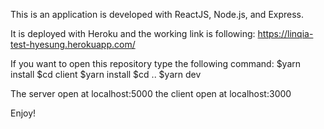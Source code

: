 This is an application is developed with ReactJS, Node.js, and Express.

It is deployed with Heroku and the working link is following:
https://linqia-test-hyesung.herokuapp.com/

If you want to open this repository type the following command:
$yarn install
$cd client
$yarn install
$cd ..
$yarn dev

The server open at localhost:5000
the client open at localhost:3000

Enjoy!